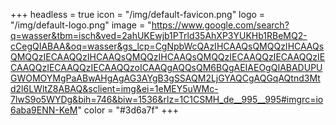 +++
headless = true
icon = "/img/default-favicon.png"
logo = "/img/default-logo.png"
image = "https://www.google.com/search?q=wasser&tbm=isch&ved=2ahUKEwjb1PTrld35AhXP3YUKHb1RBeMQ2-cCegQIABAA&oq=wasser&gs_lcp=CgNpbWcQAzIHCAAQsQMQQzIHCAAQsQMQQzIECAAQQzIHCAAQsQMQQzIHCAAQsQMQQzIECAAQQzIECAAQQzIECAAQQzIECAAQQzIECAAQQzoICAAQgAQQsQM6BQgAEIAEOgQIABADUPUGWOMOYMgPaABwAHgAgAG3AYgB3gSSAQM2LjGYAQCgAQGqAQtnd3Mtd2l6LWltZ8ABAQ&sclient=img&ei=1eMEY5uWMc-7lwS9o5WYDg&bih=746&biw=1536&rlz=1C1CSMH_de__995__995#imgrc=io6aba9ENN-KeM"
color = "#3d6a7f"
+++
